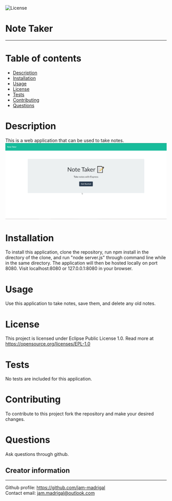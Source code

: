 
![License](https://img.shields.io/badge/License-EPL%201.0-red.svg)
# Note Taker
---

# Table of contents
- [Description](#description)
- [Installation](#installation)
- [Usage](#usage)
- [License](#license)
- [Tests](#tests)
- [Contributing](#Contributing)
- [Questions](#questions)


# Description
This is a web application that can be used to take notes.
![Demo Video](https://github.com/jam-madrigal/note-taker/blob/master/public/assets/notetakingexample.gif?raw=true)

# Installation
To install this application, clone the repository, run npm install in the directory of the clone, and run "node server.js" through command line while in the same directory. The application will then be hosted locally on port 8080. Visit localhost:8080 or 127.0.0.1:8080 in your browser.

# Usage
Use this application to take notes, save them, and delete any old notes.

# License
This project is licensed under Eclipse Public License 1.0. Read more at https://opensource.org/licenses/EPL-1.0

# Tests
No tests are included for this application.

# Contributing
To contribute to this project fork the repository and make your desired changes.

# Questions
Ask questions through github.

## Creator information  
---  
Github profile: https://github.com/jam-madrigal  
Contact email: jam.madrigal@outlook.com  


